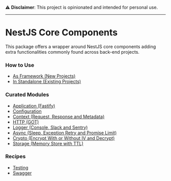 ⚠️ **Disclaimer**: This project is opinionated and intended for personal use.

---

# NestJS Core Components

This package offers a wrapper around NestJS core components adding extra functionalities commonly found across back-end projects.

### How to Use

- [As Framework (New Projects)](docs/usage/framework.md)
- [In Standalone (Existing Projects)](docs/usage/standalone.md)

### Curated Modules

- [Application (Fastify)](docs/module/app.md)
- [Configuration](docs/module/config.md)
- [Context (Request, Response and Metadata)](docs/module/context.md)
- [HTTP (GOT)](docs/module/http.md)
- [Logger (Console, Slack and Sentry)](docs/module/logger.md)
- [Async (Sleep, Exception Retry and Promise Limit)](source/async/async.service.ts)
- [Crypto (Encrypt With or Without IV and Decrypt)](source/crypto/crypto.service.ts)
- [Storage (Memory Store with TTL)](source/storage/storage.service.ts)

### Recipes

- [Testing](docs/recipe/test.md)
- [Swagger](docs/recipe/swagger.md)
